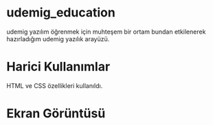 # udemig_education

udemig yazılım öğrenmek için muhteşem bir ortam bundan etkilenerek hazırladığım udemig yazılık arayüzü.

# Harici Kullanımlar

HTML ve CSS özellikleri kullanıldı.

# Ekran Görüntüsü
